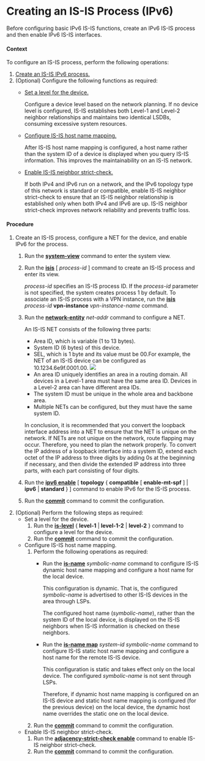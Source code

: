 Creating an IS-IS Process (IPv6)
================================

Before configuring basic IPv6 IS-IS functions, create an IPv6 IS-IS process and then enable IPv6 IS-IS interfaces.

#### Context

To configure an IS-IS process, perform the following operations:

1. [Create an IS-IS IPv6 process.](#EN-US_TASK_0172366020__step138271015155115)
2. (Optional) Configure the following functions as required:
   * [Set a level for the device.](#EN-US_TASK_0172366020__choice447294617528)
     
     Configure a device level based on the network planning. If no device level is configured, IS-IS establishes both Level-1 and Level-2 neighbor relationships and maintains two identical LSDBs, consuming excessive system resources.
   * [Configure IS-IS host name mapping.](#EN-US_TASK_0172366020__choice1229715217523)
     
     After IS-IS host name mapping is configured, a host name rather than the system ID of a device is displayed when you query IS-IS information. This improves the maintainability on an IS-IS network.
   * [Enable IS-IS neighbor strict-check.](#EN-US_TASK_0172366020__choice1680125815525)
     
     If both IPv4 and IPv6 run on a network, and the IPv6 topology type of this network is standard or compatible, enable IS-IS neighbor strict-check to ensure that an IS-IS neighbor relationship is established only when both IPv4 and IPv6 are up. IS-IS neighbor strict-check improves network reliability and prevents traffic loss.


#### Procedure

1. Create an IS-IS process, configure a NET for the device, and enable IPv6 for the process.
   1. Run the [**system-view**](cmdqueryname=system-view) command to enter the system view.
   2. Run the [**isis**](cmdqueryname=isis) [ *process-id* ] command to create an IS-IS process and enter its view.
      
      
      
      *process-id* specifies an IS-IS process ID. If the *process-id* parameter is not specified, the system creates process 1 by default. To associate an IS-IS process with a VPN instance, run the [**isis**](cmdqueryname=isis) *process-id* **vpn-instance** *vpn-instance-name* command.
   3. Run the [**network-entity**](cmdqueryname=network-entity) *net-addr* command to configure a NET.
      
      An IS-IS NET consists of the following three parts:
      * Area ID, which is variable (1 to 13 bytes).
      * System ID (6 bytes) of this device.
      * SEL, which is 1 byte and its value must be 00.For example, the NET of an IS-IS device can be configured as 10.1234.6e9f.0001.00.
      ![](../../../../public_sys-resources/notice_3.0-en-us.png) 
      * An area ID uniquely identifies an area in a routing domain. All devices in a Level-1 area must have the same area ID. Devices in a Level-2 area can have different area IDs.
      * The system ID must be unique in the whole area and backbone area.
      * Multiple NETs can be configured, but they must have the same system ID.
      
      In conclusion, it is recommended that you convert the loopback interface address into a NET to ensure that the NET is unique on the network. If NETs are not unique on the network, route flapping may occur. Therefore, you need to plan the network properly. To convert the IP address of a loopback interface into a system ID, extend each octet of the IP address to three digits by adding 0s at the beginning if necessary, and then divide the extended IP address into three parts, with each part consisting of four digits.
   4. Run the [**ipv6 enable**](cmdqueryname=ipv6+enable) [ **topology** { **compatible** [ **enable-mt-spf** ] | **ipv6** | **standard** } ] command to enable IPv6 for the IS-IS process.
   5. Run the [**commit**](cmdqueryname=commit) command to commit the configuration.
2. (Optional) Perform the following steps as required:
   * Set a level for the device.
     1. Run the [**is-level**](cmdqueryname=is-level) { **level-1** | **level-1-2** | **level-2** } command to configure a level for the device.
     2. Run the [**commit**](cmdqueryname=commit) command to commit the configuration.
   * Configure IS-IS host name mapping.
     1. Perform the following operations as required:
        + Run the [**is-name**](cmdqueryname=is-name) *symbolic-name* command to configure IS-IS dynamic host name mapping and configure a host name for the local device.
          
          This configuration is dynamic. That is, the configured *symbolic-name* is advertised to other IS-IS devices in the area through LSPs.
          
          The configured host name (*symbolic-name*), rather than the system ID of the local device, is displayed on the IS-IS neighbors when IS-IS information is checked on these neighbors.
        + Run the [**is-name map**](cmdqueryname=is-name+map) *system-id* *symbolic-name* command to configure IS-IS static host name mapping and configure a host name for the remote IS-IS device.
          
          This configuration is static and takes effect only on the local device. The configured *symbolic-name* is not sent through LSPs.
          
          Therefore, if dynamic host name mapping is configured on an IS-IS device and static host name mapping is configured (for the previous device) on the local device, the dynamic host name overrides the static one on the local device.
     2. Run the [**commit**](cmdqueryname=commit) command to commit the configuration.
   * Enable IS-IS neighbor strict-check.
     1. Run the [**adjacency-strict-check enable**](cmdqueryname=adjacency-strict-check+enable) command to enable IS-IS neighbor strict-check.
     2. Run the [**commit**](cmdqueryname=commit) command to commit the configuration.